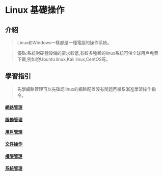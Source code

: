 # Linux 基礎操作
## 介紹
> Linux和Windows一樣都是一種電腦的操作系統。

> 優點:系統對硬體設備的要求較低,有較多種類的linux系統可供全球用戶免費下載,例如說Ubuntu linux,Kali linux,CentOS等。
## 學習指引
> 先學網路管理可以先確認linux的網路配置沒有問題再循系漸進學習操作指令。
#### [網路管理](https://github.com/shawnhuang125/Operation_System/blob/main/linux_network.md)
#### [服務管理](https://github.com/shawnhuang125/Operation_System/blob/main/linux_service.md)
#### [用戶管理](https://github.com/shawnhuang125/Operation_System/blob/main/linux_user.md)
#### [文件操作](https://github.com/shawnhuang125/Operation_System/blob/main/linux_document.md)
#### [權限管理](https://github.com/shawnhuang125/Operation_System/blob/main/linux_accessibility.md)
#### [系統管理](https://github.com/shawnhuang125/Operation_System/blob/main/linux_system.md)
